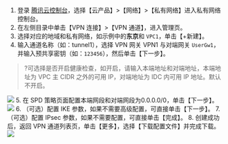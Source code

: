 1. 登录 [腾讯云控制台](https://console.cloud.tencent.com/)，选择【云产品】>【网络】>【私有网络】进入私有网络控制台。
2. 在左侧目录中单击【VPN 连接】>【VPN 通道】，进入管理页。
3. 选择对应的地域和私有网络，如示例中的**东京**和 `VPC1`，单击【+新建】。
4. 输入通道名称（如：tunnel1），选择 VPN 网关 VPN1 与对端网关 `UserGw1`，并输入预共享密钥（如：`123456`），然后单击【下一步】。
>?可选择是否开启健康检查，如开启，请输入本端地址和对端地址，本端地址为 VPC 主 CIDR 之外的可用 IP，对端地址为 IDC 内可用 IP 地址。默认不开启。
   >
 ![](https://main.qcloudimg.com/raw/4f72443ea77271f2715a8f34f107c8ff.png)
5. 在 SPD 策略页面配置本端网段和对端网段为0.0.0.0/0，单击【下一步】。
   ![](https://main.qcloudimg.com/raw/645967d6df8fc75c452d884cf4f00fec.png)
6. （可选）配置 IKE 参数，如果不需要高级配置，可直接单击【下一步】。
7. （可选）配置 IPsec 参数，如果不需要配置，可直接单击【完成】。
8. 创建成功后，返回 VPN 通道列表页，单击【更多】，选择【下载配置文件】并完成下载。
![](https://main.qcloudimg.com/raw/41e26d888db90136ded5224544789a00.png)
   
